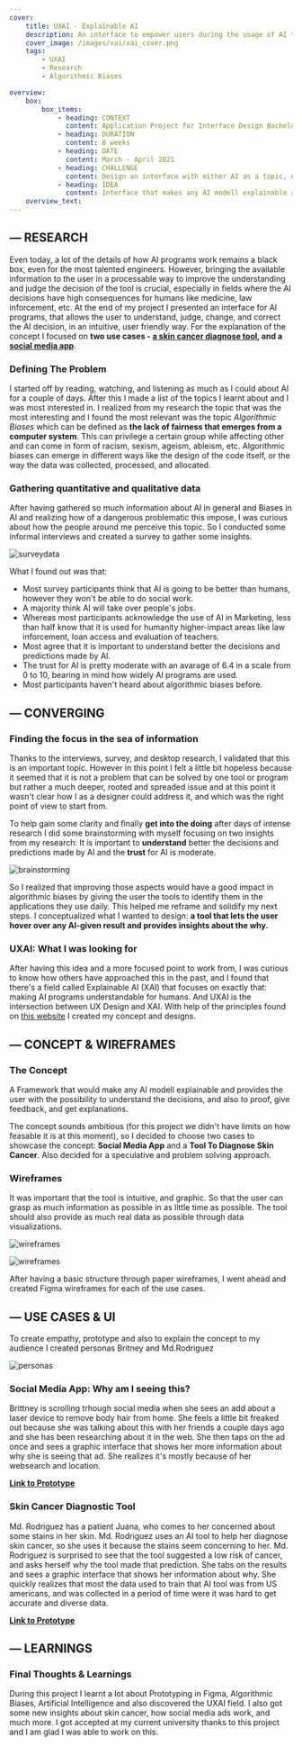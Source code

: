 ```yaml
---
cover:
    title: UXAI - Explainable AI 
    description: An interface to empower users during the usage of AI technologies. A research and design project made for my application to my university. 
    cover_image: /images/xai/xai_cover.png
    tags: 
        - UXAI 
        - Research
        - Algorithmic Biases

overview: 
    box:
        box_items:  
            - heading: CONTEXT
              content: Application Project for Interface Design Bachelor
            - heading: DURATION
              content: 8 weeks
            - heading: DATE 
              content: March - April 2021
            - heading: CHALLENGE
              content: Design an interface with either AI as a topic, using the approach of problem solving, speculating, design research or artistic practice.  
            - heading: IDEA 
              content: Interface that makes any AI modell explainable and provides the user with the possibility to understand the decisions, and also to proof, give feedback, and get explanations.
    overview_text:
---
```

## — RESEARCH

Even today, a lot of the details of how AI programs work remains a black box, even for the most talented engineers. However, bringing the available information to the user in a processable way to improve the understanding and judge the decision of the tool is crucial, especially in fields where the AI decisions have high consequences for humans like medicine, law inforcement, etc. At the end of my project I presented an interface for AI programs, that allows the user to understand, judge, change, and correct the AI decision, in an intuitive, user friendly way. For the explanation of the concept I focused on **two use cases - [a skin cancer diagnose tool](https://www.figma.com/proto/Y2j3vL5AQ0YHCHpXDh5krQ/medicine-Copy?page-id=0%3A1&node-id=123%3A385&viewport=325%2C48%2C0.04&scaling=scale-down&starting-point-node-id=123%3A385&show-proto-sidebar=1), and a [social media app](https://www.figma.com/proto/fayNazn9WiG2msZdxPuFfx/instagram-Copy?page-id=0%3A1&node-id=188%3A1307&viewport=325%2C48%2C0.11&scaling=scale-down&starting-point-node-id=188%3A1307)**.

### Defining The Problem

I started off by reading, watching, and listening as much as I could about AI for a couple of days. After this I made a list of the topics I learnt about and I was most interested in. I realized from my research the topic that was the most interesting and I found the most relevant was the topic *Algorithmic Biases* which can be defined as **the lack of fairness that emerges from a computer system**. This can privilege a certain group while affecting other and can come in form of racism, sexism, ageism, ableism, etc. Algorithmic biases can emerge in different ways like the design of the code itself, or the way the data was collected, processed, and allocated.

### Gathering quantitative and qualitative data

After having gathered so much information about AI in general and Biases in AI and realizing how of a dangerous problematic this impose, I was curious about how the people around me perceive this topic. So I conducted some informal interviews and created a survey to gather some insights.

![surveydata](/images/xai/xai_survey.png)

What I found out was that:

- Most survey participants think that AI is going to be better than humans, however they won't be able to do social work.
- A majority think AI will take over people's jobs.
- Whereas most participants acknowledge the use of AI in Marketing, less than half know that it is used for humanity higher-impact areas like law inforcement, loan access and evaluation of teachers.
- Most agree that it is important to understand better the decisions and predictions made by AI.
- The trust for AI is pretty moderate with an avarage of 6.4 in a scale from 0 to 10, bearing in mind how widely AI programs are used.
- Most participants haven't heard about algorithmic biases before.

## — CONVERGING

### Finding the focus in the sea of information

Thanks to the interviews, survey, and desktop research, I validated that this is an important topic. However in this point I felt a little bit hopeless because it seemed that it is not a problem that can be solved by one tool or program but rather a much deeper, rooted and spreaded issue and at this point it wasn't clear how I as a designer could address it, and which was the right point of view to start from.

To help gain some clarity and finally **get into the doing** after days of intense research I did some brainstorming with myself focusing on two insights from my research: It is important to **understand** better the decisions and predictions made by AI and the **trust** for AI is moderate.

![brainstorming](/images/xai/xai_brainstorming.png)

So I realized that improving those aspects would have a good impact in algorithmic biases by giving the user the tools to identify them in the applications they use daily. This helped me reframe and solidify my next steps. I conceptualized what I wanted to design: **a tool that lets the user hover over any AI-given result and provides insights about the why.**

### UXAI: What I was looking for

After having this idea and a more focused point to work from, I was curious to know how others have approached this in the past, and I found that there's a field called Explainable AI (XAI) that focuses on exactly that: making AI programs understandable for humans. And UXAI is the intersection between UX Design and XAI. With help of the principles found on [this website](https://www.uxai.design/) I created my concept and designs.

## — CONCEPT & WIREFRAMES

### The Concept

A Framework that would make any AI modell explainable and provides the user with the possibility to understand the decisions, and also to proof, give feedback, and get explanations.

The concept sounds ambitious (for this project we didn't have limits on how feasable it is at this moment), so I decided to choose two cases to showcase the concept: **Social Media App** and a **Tool To Diagnose Skin Cancer**. Also decided for a speculative and problem solving approach.

### Wireframes

It was important that the tool is intuitive, and graphic. So that the user can grasp as much information as possible in as little time as possible. The tool should also provide as much real data as possible through data visualizations.

![wireframes](/images/xai/xai_paperwireframesmed.png)

![wireframes](/images/xai/xai_paperwireframessm.png)

After having a basic structure through paper wireframes, I went ahead and created Figma wireframes for each of the use cases.

## — USE CASES & UI

To create empathy, prototype and also to explain the concept to my audience I created personas Britney and Md.Rodriguez

![personas](/images/xai/personas.png)

### Social Media App: Why am I seeing this?

Brittney is scrolling trhough social media when she sees an add about a laser device to remove body hair from home. She feels a little bit freaked out because she was talking about this with her friends a couple days ago and she has been researching about it in the web. She then taps on the ad once and sees a graphic interface that shows her more information about why she is seeing that ad. She realizes it's mostly because of her websearch and location.

[**Link to Prototype**](https://www.figma.com/proto/fayNazn9WiG2msZdxPuFfx/instagram-Copy?page-id=0%3A1&node-id=188%3A1307&viewport=325%2C48%2C0.11&scaling=scale-down&starting-point-node-id=188%3A1307)

### Skin Cancer Diagnostic Tool

Md. Rodriguez has a patient Juana, who comes to her concerned about some stains in her skin. Md. Rodriguez uses an AI tool to help her diagnose skin cancer, so she uses it because the stains seem concerning to her. Md. Rodriguez is surprised to see that the tool suggested a low risk of cancer, and asks herself why the tool made that prediction. She tabs on the results and sees a graphic interface that shows her information about why. She quickly realizes that most the data used to train that AI tool was from US americans, and was collected in a period of time were it was hard to get accurate and diverse data.

[**Link to Prototype**](https://www.figma.com/proto/Y2j3vL5AQ0YHCHpXDh5krQ/medicine-Copy?page-id=0%3A1&node-id=123%3A385&viewport=325%2C48%2C0.04&scaling=scale-down&starting-point-node-id=123%3A385&show-proto-sidebar=1)

## — LEARNINGS

### Final Thoughts & Learnings

During this project I learnt a lot about Prototyping in Figma, Algorithmic Biases, Artificial Intelligence and also discovered the UXAI field. I also got some new insights about skin cancer, how social media ads work, and much more. I got accepted at my current university thanks to this project and I am glad I was able to work on this.
